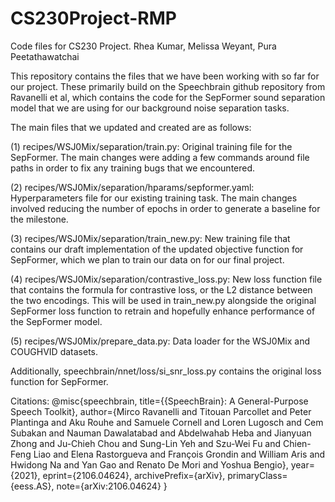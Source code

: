 # CS230Project-RMP
Code files for CS230 Project.
Rhea Kumar, Melissa Weyant, Pura Peetathawatchai

This repository contains the files that we have been working with so far for our project. These primarily build on the Speechbrain github repository from Ravanelli et al, which contains the code for the SepFormer sound separation model that we are using for our background noise separation tasks. 

The main files that we updated and created are as follows: 

(1) recipes/WSJ0Mix/separation/train.py: Original training file for the SepFormer. The main changes were adding a few commands around file paths in order to fix any training bugs that we encountered. 

(2) recipes/WSJ0Mix/separation/hparams/sepformer.yaml: Hyperparameters file for our existing training task. The main changes involved reducing the number of epochs in order to generate a baseline for the milestone. 

(3) recipes/WSJ0Mix/separation/train_new.py: New training file that contains our draft implementation of the updated objective function for SepFormer, which we plan to train our data on for our final project. 

(4) recipes/WSJ0Mix/separation/contrastive_loss.py: New loss function file that contains the formula for contrastive loss, or the L2 distance between the two encodings. This will be used in train_new.py alongside the original SepFormer loss function to retrain and hopefully enhance performance of the SepFormer model. 

(5) recipes/WSJ0Mix/prepare_data.py: Data loader for the WSJ0Mix and COUGHVID datasets. 

Additionally, speechbrain/nnet/loss/si_snr_loss.py contains the original loss function for SepFormer. 

Citations:
@misc{speechbrain,
  title={{SpeechBrain}: A General-Purpose Speech Toolkit},
  author={Mirco Ravanelli and Titouan Parcollet and Peter Plantinga and Aku Rouhe and Samuele Cornell and Loren Lugosch and Cem Subakan and Nauman Dawalatabad and Abdelwahab Heba and Jianyuan Zhong and Ju-Chieh Chou and Sung-Lin Yeh and Szu-Wei Fu and Chien-Feng Liao and Elena Rastorgueva and François Grondin and William Aris and Hwidong Na and Yan Gao and Renato De Mori and Yoshua Bengio},
  year={2021},
  eprint={2106.04624},
  archivePrefix={arXiv},
  primaryClass={eess.AS},
  note={arXiv:2106.04624}
}


